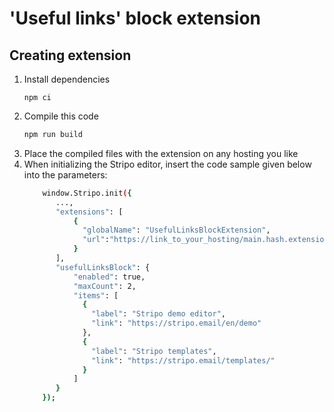 # 'Useful links' block extension

## Creating extension

1. Install dependencies
     ```
     npm ci
     ```
2. Compile this code
    ```bash
    npm run build
    ```
3. Place the compiled files with the extension on any hosting you like
4. When initializing the Stripo editor, insert the code sample given below into the parameters:
     ```bash
         window.Stripo.init({
            ...,
            "extensions": [
                {
                  "globalName": "UsefulLinksBlockExtension",
                  "url":"https://link_to_your_hosting/main.hash.extension.js"
                }
            ],
            "usefulLinksBlock": {
                "enabled": true,
                "maxCount": 2,
                "items": [
                  {
                    "label": "Stripo demo editor",
                    "link": "https://stripo.email/en/demo"
                  },
                  {
                    "label": "Stripo templates",
                    "link": "https://stripo.email/templates/"
                  }
                ]
            }    
         });
     ```
